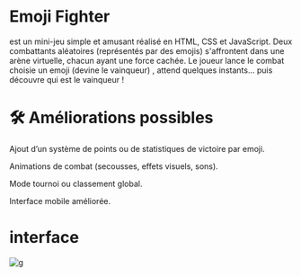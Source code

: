 # Emoji Fighter 
est un mini-jeu simple et amusant réalisé en HTML, CSS et JavaScript. Deux combattants aléatoires (représentés par des emojis) s'affrontent dans une arène virtuelle, chacun ayant une force cachée. Le joueur lance le combat choisie un emoji (devine le vainqueur) , attend quelques instants… puis découvre qui est le vainqueur !

# 🛠️ Améliorations possibles
Ajout d’un système de points ou de statistiques de victoire par emoji.

Animations de combat (secousses, effets visuels, sons).

Mode tournoi ou classement global.

Interface mobile améliorée.
# interface
![g](https://github.com/user-attachments/assets/37f95573-e49e-4dda-be41-89d780cbe511)
